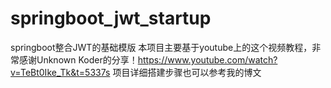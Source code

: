 # springboot_jwt_startup
springboot整合JWT的基础模版
本项目主要基于youtube上的这个视频教程，非常感谢Unknown Koder的分享！https://www.youtube.com/watch?v=TeBt0Ike_Tk&t=5337s
项目详细搭建步骤也可以参考我的博文
